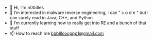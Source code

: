 - 👋 Hi, I’m n00dles
- 👀 I’m interested in malware reverse engineering, i can " c o d e " but I can surely read in Java, C++, and Python
- 🌱 I’m currently learning how to really get into RE and a bunch of that stuff
- 📫 How to reach me bbbllloooppp1@gmail.com

<!---
belle77/belle77 is a ✨ special ✨ repository because its `README.md` (this file) appears on your GitHub profile.
You can click the Preview link to take a look at your changes.
--->
